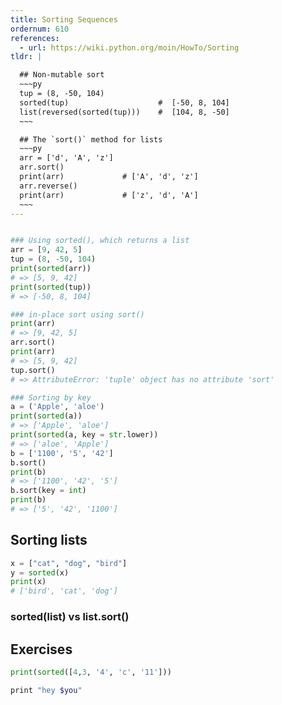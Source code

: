 ```yaml
---
title: Sorting Sequences
ordernum: 610
references:
  - url: https://wiki.python.org/moin/HowTo/Sorting
tldr: |

  ## Non-mutable sort
  ~~~py
  tup = (8, -50, 104)
  sorted(tup)                    #  [-50, 8, 104]
  list(reversed(sorted(tup)))    #  [104, 8, -50]  
  ~~~

  ## The `sort()` method for lists
  ~~~py
  arr = ['d', 'A', 'z']
  arr.sort()
  print(arr)             # ['A', 'd', 'z']
  arr.reverse()
  print(arr)             # ['z', 'd', 'A']
  ~~~
---
```




~~~py

### Using sorted(), which returns a list
arr = [9, 42, 5]
tup = (8, -50, 104)
print(sorted(arr))
# => [5, 9, 42]
print(sorted(tup))
# => [-50, 8, 104]

### in-place sort using sort()
print(arr)
# => [9, 42, 5]
arr.sort()
print(arr)
# => [5, 9, 42]
tup.sort()
# => AttributeError: 'tuple' object has no attribute 'sort'

### Sorting by key
a = ('Apple', 'aloe')
print(sorted(a))
# => ['Apple', 'aloe']
print(sorted(a, key = str.lower))
# => ['aloe', 'Apple']
b = ['1100', '5', '42']
b.sort()
print(b)
# => ['1100', '42', '5']
b.sort(key = int)
print(b)
# => ['5', '42', '1100']
~~~





## Sorting lists

~~~py
x = ["cat", "dog", "bird"]
y = sorted(x)
print(x)
# ['bird', 'cat', 'dog']
~~~


### sorted(list) vs list.sort() 




## Exercises

~~~python
print(sorted([4,3, '4', 'c', '11']))
~~~


~~~bash
print "hey $you"
~~~
